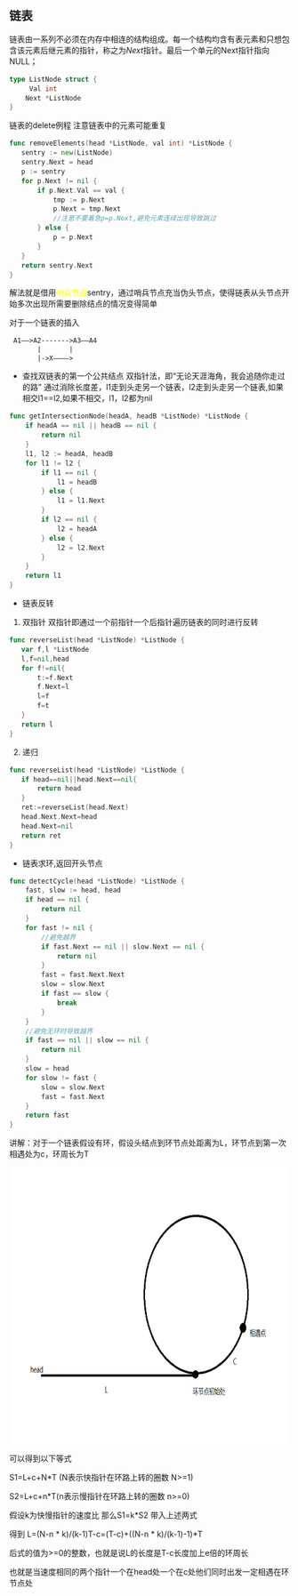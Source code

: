 ## 链表
链表由一系列不必须在内存中相连的结构组成。每一个结构均含有表元素和只想包含该元素后继元素的指针，称之为*Next*指针。最后一个单元的Next指针指向NULL；
```go
type ListNode struct {
     Val int
    Next *ListNode
}
 ```
 链表的delete例程 注意链表中的元素可能重复
 ```go
 func removeElements(head *ListNode, val int) *ListNode {
	sentry := new(ListNode)
	sentry.Next = head
	p := sentry
	for p.Next != nil {
		if p.Next.Val == val {
			tmp := p.Next
            p.Next = tmp.Next
            //注意不要着急p=p.Next,避免元素连续出现导致跳过
		} else {
			p = p.Next
		}
	}
	return sentry.Next
}
```
解法就是借用<font color=yellow>哨兵节点</font>sentry，通过哨兵节点充当伪头节点，使得链表从头节点开始多次出现所需要删除结点的情况变得简单

对于一个链表的插入
```
 A1——>A2------->A3——A4
       |       |
       |->X————>
```

* 查找双链表的第一个公共结点
双指针法，即“无论天涯海角，我会追随你走过的路”
通过消除长度差，l1走到头走另一个链表，l2走到头走另一个链表,如果相交l1==l2,如果不相交，l1，l2都为nil
```go
func getIntersectionNode(headA, headB *ListNode) *ListNode {
	if headA == nil || headB == nil {
		return nil
	}
	l1, l2 := headA, headB
	for l1 != l2 {
		if l1 == nil {
			l1 = headB
		} else {
			l1 = l1.Next
		}
		if l2 == nil {
			l2 = headA
		} else {
			l2 = l2.Next
		}
	}
	return l1
}
```

* 链表反转
1. 双指针
   双指针即通过一个前指针一个后指针遍历链表的同时进行反转
```go
func reverseList(head *ListNode) *ListNode {
   var f,l *ListNode
   l,f=nil,head
   for f!=nil{
       t:=f.Next
       f.Next=l
       l=f
       f=t 
   }
   return l
}
```
2. 递归
```go
func reverseList(head *ListNode) *ListNode {
   if head==nil||head.Next==nil{
       return head
   }
   ret:=reverseList(head.Next)
   head.Next.Next=head
   head.Next=nil
   return ret
}
```

* 链表求环,返回开头节点
```go
func detectCycle(head *ListNode) *ListNode {
	fast, slow := head, head
	if head == nil {
		return nil
	}
	for fast != nil {
		//避免越界
		if fast.Next == nil || slow.Next == nil {
			return nil
		}
		fast = fast.Next.Next
		slow = slow.Next
		if fast == slow {
			break
		}
	}
	//避免无环时导致越界
	if fast == nil || slow == nil {
		return nil
	}
	slow = head
	for slow != fast {
		slow = slow.Next
		fast = fast.Next
	}
	return fast
}

```
讲解：对于一个链表假设有环，假设头结点到环节点处距离为L，环节点到第一次相遇处为c，环周长为T

<img src="../../views/链表求环.png" width = "700" height = "500" alt="图片名称" align=center />

可以得到以下等式

S1=L+c+N*T (N表示快指针在环路上转的圈数 N>=1)

S2=L+c+n*T(n表示慢指针在环路上转的圈数 n>=0)

假设k为快慢指针的速度比 那么S1=k*S2  带入上述两式

得到 L=(N-n * k)/(k-1)T-c=(T-c)+((N-n * k)/(k-1)-1)*T

后式的值为>=0的整数，也就是说L的长度是T-c长度加上e倍的环周长

也就是当速度相同的两个指针一个在head处一个在c处他们同时出发一定相遇在环节点处





